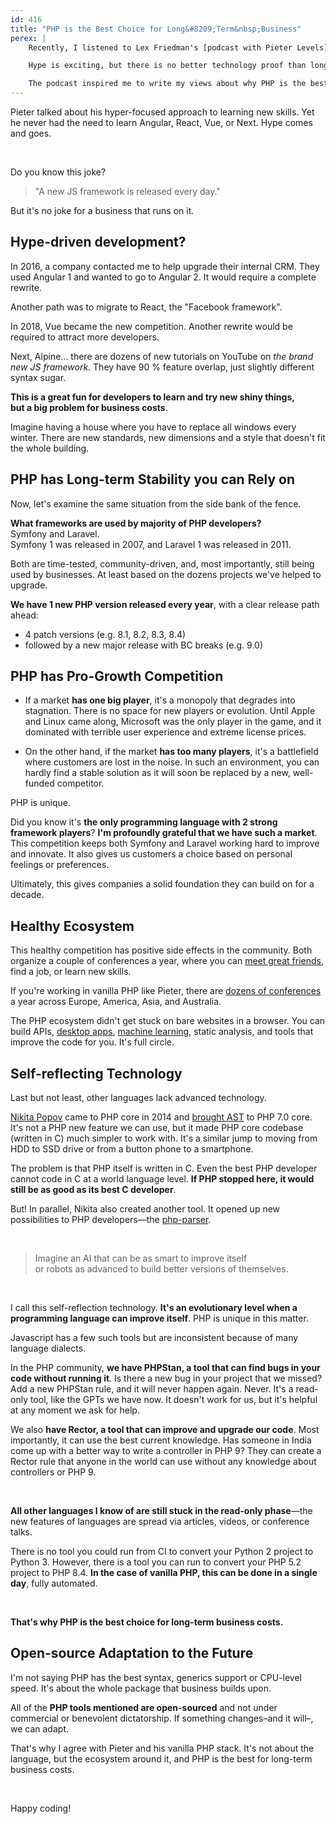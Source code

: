 ```yaml
---
id: 416
title: "PHP is the Best Choice for Long&#8209;Term&nbsp;Business"
perex: |
    Recently, I listened to Lex Friedman's [podcast with Pieter Levels](https://open.spotify.com/episode/6KBpL2XfR9VdojbKNpE7cX). Pieter talked about his technology stack for building startups: vanilla PHP, jQuery, and SQLite.

    Hype is exciting, but there is no better technology proof than long-term usage by sustainable business.

    The podcast inspired me to write my views about why PHP is the best choice for long-term.
---
```


Pieter talked about his hyper-focused approach to learning new skills. Yet he never had the need to learn Angular, React, Vue, or Next. Hype comes and goes.

<br>

Do you know this joke?

<blockquote class="blockquote text-center">
"A new JS framework is released every day."
</blockquote>

But it's no joke for a business that runs on it.

## Hype-driven development?

In 2016, a company contacted me to help upgrade their internal CRM. They used Angular 1 and wanted to go to Angular 2. It would require a complete rewrite.

Another path was to migrate to React, the "Facebook framework".

In 2018, Vue became the new competition. Another rewrite would be required to attract more developers.

Next, Alpine... there are dozens of new tutorials on YouTube on *the brand new JS framework*. They have 90 % feature overlap, just slightly different syntax sugar.

**This is a great fun for developers to learn and try new shiny things,<br>but a big problem for business costs**.

Imagine having a house where you have to replace all windows every winter. There are new standards, new dimensions and a style that doesn't fit the whole building.

## PHP has Long-term Stability you can Rely on

Now, let's examine the same situation from the side bank of the fence.

**What frameworks are used by majority of PHP developers?**
<br>
Symfony and Laravel.
<br>
Symfony 1 was released in 2007, and Laravel 1 was released in 2011.

Both are time-tested, community-driven, and, most importantly, still being used by businesses. At least based on the dozens projects we've helped to upgrade.

**We have 1 new PHP version released every year**, with a clear release path ahead:

* 4 patch versions (e.g. 8.1, 8.2, 8.3, 8.4)
* followed by a new major release with BC breaks (e.g. 9.0)

## PHP has Pro-Growth Competition

* If a market **has one big player**, it's a monopoly that degrades into stagnation. There is no space for new players or evolution. Until Apple and Linux came along, Microsoft was the only player in the game, and it dominated with terrible user experience and extreme license prices.

* On the other hand, if the market **has too many players**, it's a battlefield where customers are lost in the noise. In such an environment, you can hardly find a stable solution as it will soon be replaced by a new, well-funded competitor.

PHP is unique.

Did you know it's **the only programming language with 2 strong framework players**? **I'm profoundly grateful that we have such a market**. This competition keeps both Symfony and Laravel working hard to improve and innovate. It also gives us customers a choice based on personal feelings or preferences.

Ultimately, this gives companies a solid foundation they can build on for a decade.

## Healthy Ecosystem

This healthy competition has positive side effects in the community. Both organize a couple of conferences a year, where you can [meet great friends](/blog/why-I-migrated-this-website-from-symfony-to-laravel), find a job, or learn new skills.

If you're working in vanilla PHP like Pieter, there are [dozens of conferences](https://www.php.net/conferences/index.php) a year across Europe, America, Asia, and Australia.

The PHP ecosystem didn't get stuck on bare websites in a browser. You can build APIs, [desktop apps](https://nativephp.com/), [machine learning](https://php-ml.readthedocs.io/en/latest/), static analysis, and tools that improve the code for you. It's full circle.

## Self-reflecting Technology

Last but not least, other languages lack advanced technology.

[Nikita Popov](https://www.npopov.com/) came to PHP core in 2014 and [brought AST](https://wiki.php.net/rfc/abstract_syntax_tree) to PHP 7.0 core. It's not a PHP new feature we can use, but it made PHP core codebase (written in C) much simpler to work with. It's a similar jump to moving from HDD to SSD drive or from a button phone to a smartphone.

The problem is that PHP itself is written in C. Even the best PHP developer cannot code in C at a world language level. **If PHP stopped here, it would still be as good as its best C developer**.

But! In parallel, Nikita also created another tool. It opened up new possibilities to PHP developers—the [php-parser](https://github.com/nikic/php-parser).

<br>

<blockquote class="blockquote text-center mt-5 mb-5">
Imagine an AI that can be as smart to improve itself<br>
or robots as advanced to build better versions of themselves.
</blockquote>

<br>

I call this self-reflection technology. **It's an evolutionary level when a programming language can improve itself**. PHP is unique in this matter.

Javascript has a few such tools but are inconsistent because of many language dialects.

In the PHP community, **we have PHPStan, a tool that can find bugs in your code without running it**. Is there a new bug in your project that we missed? Add a new PHPStan rule, and it will never happen again. Never. It's a read-only tool, like the GPTs we have now. It doesn't work for us, but it's helpful at any moment we ask for help.

We also **have Rector, a tool that can improve and upgrade our code**. Most importantly, it can use the best current knowledge. Has someone in India come up with a better way to write a controller in PHP 9? They can create a Rector rule that anyone in the world can use without any knowledge about controllers or PHP 9.

<br>

**All other languages I know of are still stuck in the read-only phase**—the new features of languages are spread via articles, videos, or conference talks.

There is no tool you could run from CI to convert your Python 2 project to Python 3. However, there is a tool you can run to convert your PHP 5.2 project to PHP 8.4. **In the case of vanilla PHP, this can be done in a single day**, fully automated.

<br>

**That's why PHP is the best choice for long-term business costs.**

## Open-source Adaptation to the Future

I'm not saying PHP has the best syntax, generics support or CPU-level speed. It's about the whole package that business builds upon.

All of the **PHP tools mentioned are open-sourced** and not under commercial or benevolent dictatorship. If something changes&ndash;and it will&ndash;, we can adapt.

That's why I agree with Pieter and his vanilla PHP stack. It's not about the language, but the ecosystem around it, and PHP is the best for long-term business costs.

<br>

Happy coding!
